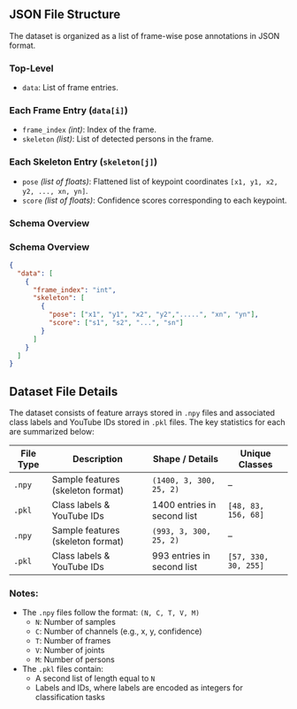## JSON File Structure

The dataset is organized as a list of frame-wise pose annotations in JSON format.

### Top-Level
- `data`: List of frame entries.

### Each Frame Entry (`data[i]`)
- `frame_index` *(int)*: Index of the frame.
- `skeleton` *(list)*: List of detected persons in the frame.

### Each Skeleton Entry (`skeleton[j]`)
- `pose` *(list of floats)*: Flattened list of keypoint coordinates `[x1, y1, x2, y2, ..., xn, yn]`.
- `score` *(list of floats)*: Confidence scores corresponding to each keypoint.

### Schema Overview
### Schema Overview
```json
{
  "data": [
    {
      "frame_index": "int",
      "skeleton": [
        {
          "pose": ["x1", "y1", "x2", "y2",".....", "xn", "yn"],
          "score": ["s1", "s2", "...", "sn"]
        }
      ]
    }
  ]
}
```


## Dataset File Details

The dataset consists of feature arrays stored in `.npy` files and associated class labels and YouTube IDs stored in `.pkl` files. The key statistics for each are summarized below:

| File Type | Description                          | Shape / Details            | Unique Classes         |
|-----------|--------------------------------------|----------------------------|------------------------|
| `.npy`    | Sample features (skeleton format)     | `(1400, 3, 300, 25, 2)`     | –                      |
| `.pkl`    | Class labels & YouTube IDs            | 1400 entries in second list | `[48, 83, 156, 68]`     |
| `.npy`    | Sample features (skeleton format)     | `(993, 3, 300, 25, 2)`      | –                      |
| `.pkl`    | Class labels & YouTube IDs            | 993 entries in second list  | `[57, 330, 30, 255]`    |

### Notes:
- The `.npy` files follow the format: `(N, C, T, V, M)`  
  - `N`: Number of samples  
  - `C`: Number of channels (e.g., x, y, confidence)  
  - `T`: Number of frames  
  - `V`: Number of joints  
  - `M`: Number of persons  
- The `.pkl` files contain:
  - A second list of length equal to `N`
  - Labels and IDs, where labels are encoded as integers for classification tasks
